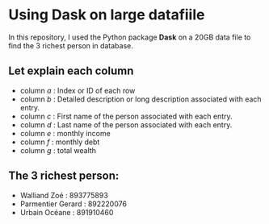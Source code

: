 # Using Dask on large datafiile

In this repository, I used the Python package **Dask** on a 20GB data file to find the 3 richest person in database.

## Let explain each column

* column *a* : Index or ID of each row
* column *b* : Detailed description or long description associated with each entry.
* column *c* : First name of the person associated with each entry.
* column *d* : Last name of the person associated with each entry.
* column *e* : monthly income
* column *f* : monthly debt
* column *g* : total wealth


## The 3 richest person:

* Walliand Zoé : 893775893
* Parmentier Gerard	: 892220076
* Urbain Océane	: 891910460
